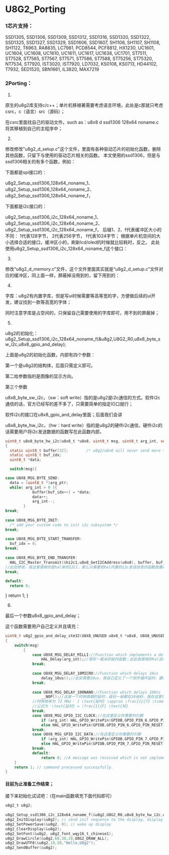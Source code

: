 # U8G2_Porting

### 1芯片支持：

SSD1305, SSD1306, SSD1309, SSD1312, SSD1316, SSD1320, SSD1322, SSD1325, SSD1327, SSD1329, SSD1606, SSD1607, SH1106, SH1107, SH1108, SH1122, T6963, RA8835, LC7981, PCD8544, PCF8812, HX1230, UC1601, UC1604, UC1608, UC1610, UC1611, UC1617, UC1638, UC1701, ST7511, ST7528, ST7565, ST7567, ST7571, ST7586, ST7588, ST75256, ST75320, NT7534, ST7920, IST3020, IST7920, LD7032, KS0108, KS0713, HD44102, T7932, SED1520, SBN1661, IL3820, MAX7219

### 2Porting：

1.

原生的u8g2库支持c/c++；单片机移植著需要考虑语言环境，此处是c那就只考虑csrc，c（语言）src（源码）；

在csrc里面找自己的驱动文件。such as：u8x8 d ssd1306 128x64 noname.c 将其移植到自己的主程序中；

2.

修改修改"u8g2_d_setup.c"这个文件，里面有各种驱动芯片的初始化函数，删除其他函数，只留下与使用的驱动芯片相关的函数。
本文使用的ssd1306，但是与ssd1306相关的有多个函数，例如：

下面都是spi接口的：

u8g2_Setup_ssd1306_128x64_noname_1、
u8g2_Setup_ssd1306_128x64_noname_2、
u8g2_Setup_ssd1306_128x64_noname_f，

下面都是i2c接口的：

u8g2_Setup_ssd1306_i2c_128x64_noname_1、
u8g2_Setup_ssd1306_i2c_128x64_noname_2、
u8g2_Setup_ssd1306_i2c_128x64_noname_f，
后缀1、2、f代表缓冲区大小的不同：
1代表128字节，
2代表256字节，
f代表1024字节；
根据单片机空间的大小选择合适的接口，缓冲区小的，刷新lcd/oled的时候就比较耗时，反之。
此处使用u8g2_Setup_ssd1306_i2c_128x64_noname_f这个接口：

3.

修改“u8g2_d_memory.c”文件，这个文件里面其实就是“u8g2_d_setup.c”文件对应的缓冲区，同上面一样，屏蔽掉没用到的，留下用到的：

4.

字库：u8g2有内置字库，但是写ui时候需要等高等宽的字，方便做后续的ui开发，建议找到一款等高宽的字体；

同时注意字库是占空间的，只保留自己需要使用的字库即可，用不到的屏蔽掉；

5.

u8g2的初始化：u8g2_Setup_ssd1306_i2c_128x64_noname_f(&u8g2,U8G2_R0,u8x8_byte_sw_i2c,u8x8_gpio_and_delay);

上面是u8g2的初始化函数，内部有四个参数：

第一个是u8g2的结构体，后面只需定义即可。

第二给参数指的是图像的显示方向。

第三个参数

u8x8_byte_sw_i2c，（sw：soft write）指的是u8g2是i2c通信的方式。软件i2c通信的话，官方已经写的差不多了，只需要简单的指定IO口就行；

软件i2c的接口在u8x8_gpio_and_delay里面；后面我们会讲





u8x8_byte_hw_i2c，（hw：hard write）指的是u8g2的硬件i2c通信，硬件i2c的话需要用户将i2c发送数据的函数写在此函数内部，

```c
uint8_t u8x8_byte_hw_i2c(u8x8_t *u8x8, uint8_t msg, uint8_t arg_int, void *arg_ptr)
{
  static uint8_t buffer[32];		/* u8g2/u8x8 will never send more than 32 bytes between START_TRANSFER and END_TRANSFER */
  static uint8_t buf_idx;
  uint8_t *data;

  switch(msg){
```

```c
case U8X8_MSG_BYTE_SEND:
  data = (uint8_t *)arg_ptr;      
  while( arg_int > 0 ){
			buffer[buf_idx++] = *data;
			data++;
			arg_int--;
		}      
break;
		
case U8X8_MSG_BYTE_INIT:
  /* add your custom code to init i2c subsystem */
break;
	
case U8X8_MSG_BYTE_START_TRANSFER:
  buf_idx = 0;
break;
	
case U8X8_MSG_BYTE_END_TRANSFER:
  HAL_I2C_Master_Transmit(&hi2c1,u8x8_GetI2CAddress(u8x8), buffer, buf_idx,1000);
//此处修改，我这里使用的是hal库的I2C1，那么只需要把hal内置的i2c发送信息的函数放置在这即可；
break;
	
default:
  return 0;
```
  }
  return 1;
}

6.

最后一个参数u8x8_gpio_and_delay；

这个函数需要用户自己定义并且填充：

```c
uint8_t u8g2_gpio_and_delay_stm32(U8X8_UNUSED u8x8_t *u8x8, U8X8_UNUSED uint8_t msg, U8X8_UNUSED uint8_t arg_int, U8X8_UNUSED void *arg_ptr)
{
	switch(msg)
		{
			case U8X8_MSG_DELAY_MILLI://Function which implements a delay, arg_int contains the amount of ms
				HAL_Delay(arg_int);//填写一毫米的延时函数；此处我使用的hal自带的1ms演示；
			break;
		
			case U8X8_MSG_DELAY_10MICRO://Function which delays 10us
				delay_10us();//此处需要10us，我自己定义了一个软件循环延时，建议加定时器中断，更加准确和便于多任务调用
			break;
		
			case U8X8_MSG_DELAY_100NANO://Function which delays 100ns
				__NOP();//这是一个时钟周期的延时，级别一般都在10纳秒，我在这里仅仅填充为了不报错；
            //时钟频率为 72 MHz： [ \text{延时} \approx \frac{1}{72 \times 10^6} \approx 13.89 \text{纳秒} ]
            //公式为：\text{延时} = \frac{1}{F} \text{秒}
			break;
			case U8X8_MSG_GPIO_I2C_CLOCK://在这里定义你需要的引脚
				if (arg_int) HAL_GPIO_WritePin(GPIOB,GPIO_PIN_6,GPIO_PIN_SET);
				else HAL_GPIO_WritePin(GPIOB,GPIO_PIN_6,GPIO_PIN_RESET);
			break;
			case U8X8_MSG_GPIO_I2C_DATA://在这里定义你需要的引脚
				if (arg_int) HAL_GPIO_WritePin(GPIOB,GPIO_PIN_7,GPIO_PIN_SET);
				else HAL_GPIO_WritePin(GPIOB,GPIO_PIN_7,GPIO_PIN_RESET);
			break;
			default:
				return 0; //A message was received which is not implemented, return 0 to indicate an error
	}
	return 1; // command processed successfully.
}
```

#### 目前为止准备工作结束；

接下来初始化试试吧：（在main函数填充下面代码即可）

```c
u8g2_t u8g2;
 
u8g2_Setup_ssd1306_i2c_128x64_noname_f(&u8g2,U8G2_R0,u8x8_byte_hw_i2c,u8g2_gpio_and_delay_stm32);
u8g2_InitDisplay(&u8g2); // send init sequence to the display, display is in sleep mode after this,
u8g2_SetPowerSave(&u8g2, 0); // wake up display
u8g2_ClearDisplay(&u8g2);
u8g2_SetFont(&u8g2, u8g2_font_wqy16_t_chinese1);
u8g2_DrawCircle(&u8g2,60,30,20,U8G2_DRAW_ALL);
u8g2_DrawUTF8(&u8g2,10,50,"Hello,U8g2");
u8g2_SendBuffer(&u8g2);


```

